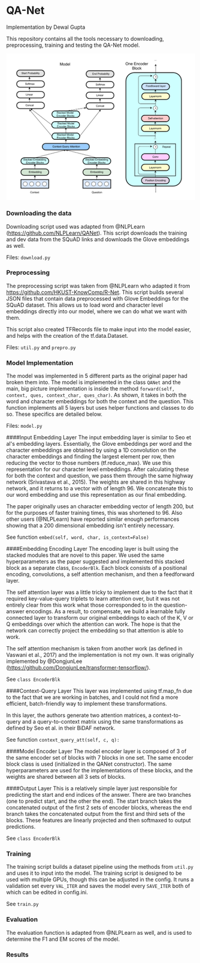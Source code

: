 # QA-Net
Implementation by Dewal Gupta

This repository contains all the tools necessary to downloading, preprocessing, 
training and testing the QA-Net model. 

<img src="/model.png"></img>

### Downloading the data

Downloading script used was adapted from @NLPLearn (https://github.com/NLPLearn/QANet). This script
downloads the training and dev data from the SQuAD links and downloads the Glove embeddings as well. 

Files: ```download.py```

### Preprocessing

The preprocessing script was taken from @NLPLearn who adapted
 it from https://github.com/HKUST-KnowComp/R-Net. This script builds several JSON files
 that contain data preprocessed with Glove Embeddings for the SQuAD dataset. This allows
 us to load word and character level embeddings directly into our model, where we can do
 what we want with them. 
 
This script also created TFRecords file to make input into the model easier, and helps with the
 creation of the tf.data.Dataset. 
 
Files: ```util.py``` and ```prepro.py```

### Model Implementation

The model was implemented in 5 different parts as the original paper had broken them into. The model
is implemented in the class ```QANet``` and the main, big picture implementation is inside the 
method ```forward(self, context, ques, context_char, ques_char)```. As shown, it takes in both the 
word and character embeddings for both the context and the question. This function implements all 5
layers but uses helper functions and classes to do so. These specifics are detailed below.

Files: ```model.py```

####Input Embedding Layer
The input embedding layer is similar to Seo et al's embedding layers. Essentially, 
the Glove embeddings per word and the character embeddings are obtained by using 
a 1D convolution on the character embeddings and finding the largest element per row, then 
reducing the vector to those numbers (tf.reduce_max). We use this representation for our character
level embeddings. After calculating these for both the context and question, we pass them through
the same highway network (Srivastava et al., 2015). The weights are shared in this highway network, 
and it returns to a vector with of length 96. We concatenate this to our word embedding and use this
representation as our final embedding. 

The paper originally uses an character embedding vector of length 200, but for the purposes of faster
training times, this was shortened to 96. Also other users (@NLPLearn) have reported similar enough 
performances showing that a 200 dimensional embedding isn't entirely necessary. 

See function ```embed(self, word, char, is_context=False)```

####Embedding Encoding Layer
The encoding layer is built using the stacked modules that are novel to this paper. We used
the same hyperparameters as the paper suggested and implemented this stacked block as a separate
class, ```EncoderBlk```. Each block consists of a positional encoding, convolutions, a self attention
mechanism, and then a feedforward layer. 

The self attention layer was a little tricky to implement due to the fact that it required key-value-query triplets
to learn attention over, but it was not entirely clear from this work what those corresponded to in 
the question-answer encodings. As a result, to compensate, we build a learnable fully connected layer to 
transform our original embeddings to each of the K, V or Q embeddings over which the attention can work. The hope
is that the network can correctly project the embedding so that attention is able to work. 

The self attention mechanism is taken from another work (as defined in Vaswani et al., 2017) and 
the implementation is not my own. It was originally implemented by @DongjunLee (https://github.com/DongjunLee/transformer-tensorflow/).

See ```class EncoderBlk```

####Context-Query Layer
This layer was implemented using tf.map_fn due to the fact that we are working in batches, and I could not find a
more efficient, batch-friendly way to implement these transformations. 

In this layer, the authors generate two attention matrices, a context-to-query and a query-to-context matrix
using the same transformations as defined by Seo et al. in their BiDAF network.  

See function ```context_query_att(self, c, q):```

####Model Encoder Layer
The model encoder layer is composed of 3 of the same encoder set of blocks with 7 blocks in one set. The same
encoder block class is used (initialized in the QANet constructor). The same hyperparameters are used for the
implementations of these blocks, and the weights are shared between all 3 sets of blocks. 

####Output Layer
This is a relatively simple layer just responsible for predicting the start and end indices of the answer. 
There are two branches (one to predict start, and the other the end). The start branch takes the concatenated
output of the first 2 sets of encoder blocks, whereas the end branch takes the concatenated output from the 
first and third sets of the blocks. These features are linearly projected and then softmaxed to output predictions.

See ```class EncoderBlk```

### Training
The training script builds a dataset pipeline using the methods from ```util.py``` and uses it to input
into the model. The training script is designed to be used with multiple GPUs, though this can be adjusted
in the config. It runs a validation set every ```VAL_ITER``` and saves the model every ```SAVE_ITER``` both of 
which can be edited in config.ini. 

See ```train.py```

### Evaluation
The evaluation function is adapted from @NLPLearn as well, and is used to determine the F1 and EM scores
of the model. 

### Results